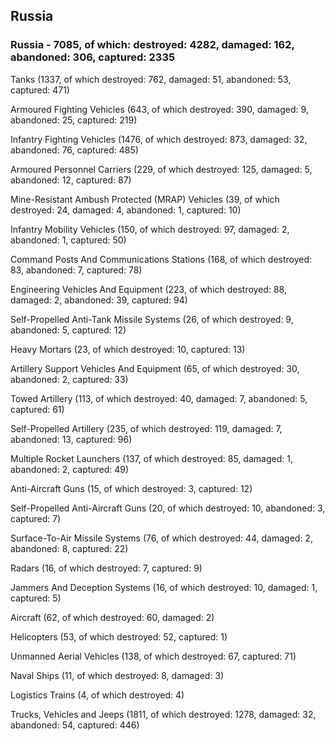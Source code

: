 
 
 ## Russia
 
 ### Russia - 7085, of which: destroyed: 4282, damaged: 162, abandoned: 306, captured: 2335

 

 

 Tanks (1337, of which destroyed: 762, damaged: 51, abandoned: 53, captured: 471)

 Armoured Fighting Vehicles (643, of which destroyed: 390, damaged: 9, abandoned: 25, captured: 219)

 Infantry Fighting Vehicles (1476, of which destroyed: 873, damaged: 32, abandoned: 76, captured: 485)

 Armoured Personnel Carriers (229, of which destroyed: 125, damaged: 5, abandoned: 12, captured: 87)

 Mine-Resistant Ambush Protected (MRAP) Vehicles (39, of which destroyed: 24, damaged: 4, abandoned: 1, captured: 10)

 Infantry Mobility Vehicles (150, of which destroyed: 97, damaged: 2, abandoned: 1, captured: 50)

 Command Posts And Communications Stations (168, of which destroyed: 83, abandoned: 7, captured: 78)

 Engineering Vehicles And Equipment (223, of which destroyed: 88, damaged: 2, abandoned: 39, captured: 94)

 Self-Propelled Anti-Tank Missile Systems (26, of which destroyed: 9, abandoned: 5, captured: 12)

 Heavy Mortars (23, of which destroyed: 10, captured: 13)

 Artillery Support Vehicles And Equipment (65, of which destroyed: 30, abandoned: 2, captured: 33)

 Towed Artillery (113, of which destroyed: 40, damaged: 7, abandoned: 5, captured: 61)

 Self-Propelled Artillery (235, of which destroyed: 119, damaged: 7, abandoned: 13, captured: 96)

 Multiple Rocket Launchers (137, of which destroyed: 85, damaged: 1, abandoned: 2, captured: 49)

 Anti-Aircraft Guns (15, of which destroyed: 3, captured: 12)

 Self-Propelled Anti-Aircraft Guns (20, of which destroyed: 10, abandoned: 3, captured: 7)

 Surface-To-Air Missile Systems (76, of which destroyed: 44, damaged: 2, abandoned: 8, captured: 22)

 Radars (16, of which destroyed: 7, captured: 9)

 Jammers And Deception Systems (16, of which destroyed: 10, damaged: 1, captured: 5)

 Aircraft (62, of which destroyed: 60, damaged: 2)

 Helicopters (53, of which destroyed: 52, captured: 1)

 Unmanned Aerial Vehicles (138, of which destroyed: 67, captured: 71)

 Naval Ships (11, of which destroyed: 8, damaged: 3)

 Logistics Trains (4, of which destroyed: 4)

 Trucks, Vehicles and Jeeps (1811, of which destroyed: 1278, damaged: 32, abandoned: 54, captured: 446)

